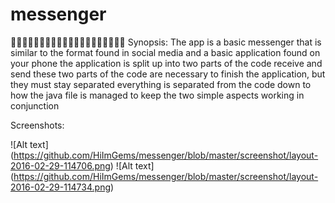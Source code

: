 # messenger
:shit::shit::shit::shit::shit::shit::shit::shit::shit::shit::shit::shit::shit::shit::shit::shit::shit::shit::shit::shit:
Synopsis: The app is a basic messenger that is similar to the format found in social media and a basic application found on your phone
the application is split up into two parts of the code receive and send
these two parts of the code are necessary to finish the application, but they must stay separated
everything is separated from the code down to how the java file is managed to keep the two simple aspects working in conjunction

Screenshots:
  
  
  
  
  
  
  ![Alt text] (https://github.com/HiImGems/messenger/blob/master/screenshot/layout-2016-02-29-114706.png)
  ![Alt text] (https://github.com/HiImGems/messenger/blob/master/screenshot/layout-2016-02-29-114734.png)

